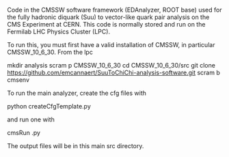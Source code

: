 Code in the CMSSW software framework (EDAnalyzer, ROOT base) used for the fully hadronic diquark (Suu) to vector-like quark pair analysis on the CMS Experiment at CERN. This code is normally stored and run on the Fermilab LHC Physics Cluster (LPC). 

To run this, you must first have a valid installation of CMSSW, in particular CMSSW_10_6_30. From the lpc

mkdir analysis
scram p CMSSW_10_6_30
cd CMSSW_10_6_30/src
git clone https://github.com/emcannaert/SuuToChiChi-analysis-software.git
scram b 
cmsenv 


To run the main analyzer, create the cfg files with 

python createCfgTemplate.py

and run one with 

cmsRun <your cfg selection>.py

The output files will be in this main src directory. 
